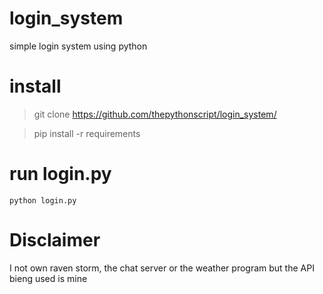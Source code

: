 # login_system
simple login system using python
# install
> git clone https://github.com/thepythonscript/login_system/

> pip install -r requirements
# run login.py
`python login.py`
# Disclaimer
I not own raven storm, the chat server or the weather program but the API bieng used is mine
